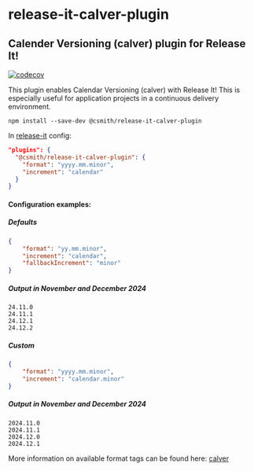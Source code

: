 # release-it-calver-plugin

## Calender Versioning (calver) plugin for Release It!

[![codecov](https://codecov.io/gh/casmith/release-it-calver-plugin/branch/master/graph/badge.svg?token=HKW5RKSQYW)](https://codecov.io/gh/casmith/release-it-calver-plugin)

This plugin enables Calendar Versioning (calver) with Release It! This is especially useful for application projects in a continuous delivery environment. 

```
npm install --save-dev @csmith/release-it-calver-plugin
```

In [release-it](https://github.com/release-it/release-it) config:

```json
"plugins": {
  "@csmith/release-it-calver-plugin": {
    "format": "yyyy.mm.minor",
    "increment": "calendar"
  }
}
```

#### Configuration examples:

##### Defaults
```json
{
    "format": "yy.mm.minor",
    "increment": "calendar",
    "fallbackIncrement": "minor"
}
```
##### Output in November and December 2024
```
24.11.0
24.11.1
24.12.1
24.12.2
```

##### Custom
```json
{
    "format": "yyyy.mm.minor",
    "increment": "calendar.minor"
}
```
##### Output in November and December 2024
```
2024.11.0
2024.11.1
2024.12.0
2024.12.1
```

More information on available format tags can be found here: [calver](https://github.com/muratgozel/node-calver)
